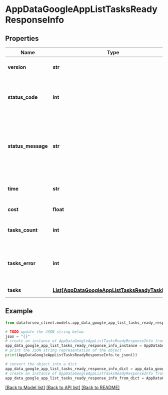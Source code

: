 # AppDataGoogleAppListTasksReadyResponseInfo


## Properties

Name | Type | Description | Notes
------------ | ------------- | ------------- | -------------
**version** | **str** | the current version of the API | [optional] 
**status_code** | **int** | general status code you can find the full list of the response codes here | [optional] 
**status_message** | **str** | general informational message you can find the full list of general informational messages here | [optional] 
**time** | **str** | total execution time, seconds | [optional] 
**cost** | **float** | total tasks cost, USD | [optional] 
**tasks_count** | **int** | the number of tasks in the tasks array | [optional] 
**tasks_error** | **int** | the number of tasks in the tasks array returned with an error | [optional] 
**tasks** | [**List[AppDataGoogleAppListTasksReadyTaskInfo]**](AppDataGoogleAppListTasksReadyTaskInfo.md) | array of tasks | [optional] 

## Example

```python
from dataforseo_client.models.app_data_google_app_list_tasks_ready_response_info import AppDataGoogleAppListTasksReadyResponseInfo

# TODO update the JSON string below
json = "{}"
# create an instance of AppDataGoogleAppListTasksReadyResponseInfo from a JSON string
app_data_google_app_list_tasks_ready_response_info_instance = AppDataGoogleAppListTasksReadyResponseInfo.from_json(json)
# print the JSON string representation of the object
print(AppDataGoogleAppListTasksReadyResponseInfo.to_json())

# convert the object into a dict
app_data_google_app_list_tasks_ready_response_info_dict = app_data_google_app_list_tasks_ready_response_info_instance.to_dict()
# create an instance of AppDataGoogleAppListTasksReadyResponseInfo from a dict
app_data_google_app_list_tasks_ready_response_info_from_dict = AppDataGoogleAppListTasksReadyResponseInfo.from_dict(app_data_google_app_list_tasks_ready_response_info_dict)
```
[[Back to Model list]](../README.md#documentation-for-models) [[Back to API list]](../README.md#documentation-for-api-endpoints) [[Back to README]](../README.md)


